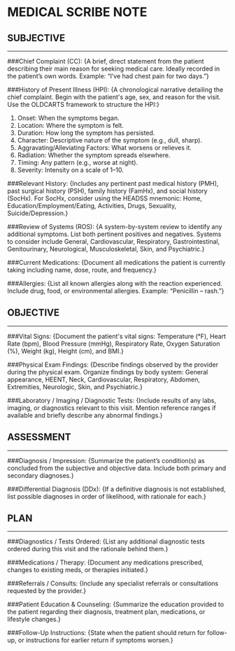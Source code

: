 # MEDICAL SCRIBE NOTE

## SUBJECTIVE
---

###Chief Complaint (CC): 
{A brief, direct statement from the patient describing their main reason for seeking medical care. Ideally recorded in the patient’s own words. Example: “I’ve had chest pain for two days.”}

###History of Present Illness (HPI): 
{A chronological narrative detailing the chief complaint. Begin with the patient's age, sex, and reason for the visit. Use the OLDCARTS framework to structure the HPI:}

1.	Onset: When the symptoms began.
2.	Location: Where the symptom is felt.
3.	Duration: How long the symptom has persisted.
4.	Character: Descriptive nature of the symptom (e.g., dull, sharp).
5.	Aggravating/Alleviating Factors: What worsens or relieves it.
6.	Radiation: Whether the symptom spreads elsewhere.
7.	Timing: Any pattern (e.g., worse at night).
8.	Severity: Intensity on a scale of 1–10.

###Relevant History: 
{Includes any pertinent past medical history (PMH), past surgical history (PSH), family history (FamHx), and social history (SocHx). For SocHx, consider using the HEADSS mnemonic: Home, Education/Employment/Eating, Activities, Drugs, Sexuality, Suicide/Depression.}

###Review of Systems (ROS): 
{A system-by-system review to identify any additional symptoms. List both pertinent positives and negatives. Systems to consider include General, Cardiovascular, Respiratory, Gastrointestinal, Genitourinary, Neurological, Musculoskeletal, Skin, and Psychiatric.}

###Current Medications: 
{Document all medications the patient is currently taking including name, dose, route, and frequency.}

###Allergies: 
{List all known allergies along with the reaction experienced. Include drug, food, or environmental allergies. Example: “Penicillin – rash.”}


## OBJECTIVE
---

###Vital Signs: 
{Document the patient's vital signs: Temperature (°F), Heart Rate (bpm), Blood Pressure (mmHg), Respiratory Rate, Oxygen Saturation (%), Weight (kg), Height (cm), and BMI.}

###Physical Exam Findings: 
{Describe findings observed by the provider during the physical exam. Organize findings by body system: General appearance, HEENT, Neck, Cardiovascular, Respiratory, Abdomen, Extremities, Neurologic, Skin, and Psychiatric.}

###Laboratory / Imaging / Diagnostic Tests: 
{Include results of any labs, imaging, or diagnostics relevant to this visit. Mention reference ranges if available and briefly describe any abnormal findings.}

## ASSESSMENT
---

###Diagnosis / Impression: 
{Summarize the patient’s condition(s) as concluded from the subjective and objective data. Include both primary and secondary diagnoses.}

###Differential Diagnosis (DDx): 
{If a definitive diagnosis is not established, list possible diagnoses in order of likelihood, with rationale for each.}

## PLAN
---

###Diagnostics / Tests Ordered: 
{List any additional diagnostic tests ordered during this visit and the rationale behind them.}

###Medications / Therapy: 
{Document any medications prescribed, changes to existing meds, or therapies initiated.}

###Referrals / Consults: 
{Include any specialist referrals or consultations requested by the provider.}

###Patient Education & Counseling: 
{Summarize the education provided to the patient regarding their diagnosis, treatment plan, medications, or lifestyle changes.}

###Follow-Up Instructions: 
{State when the patient should return for follow-up, or instructions for earlier return if symptoms worsen.}
